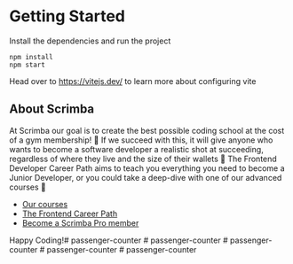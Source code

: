 # Getting Started
Install the dependencies and run the project
```
npm install
npm start
```

Head over to https://vitejs.dev/ to learn more about configuring vite
## About Scrimba

At Scrimba our goal is to create the best possible coding school at the cost of a gym membership! 💜
If we succeed with this, it will give anyone who wants to become a software developer a realistic shot at succeeding, regardless of where they live and the size of their wallets 🎉
The Frontend Developer Career Path aims to teach you everything you need to become a Junior Developer, or you could take a deep-dive with one of our advanced courses 🚀

- [Our courses](https://scrimba.com/allcourses)
- [The Frontend Career Path](https://scrimba.com/learn/frontend)
- [Become a Scrimba Pro member](https://scrimba.com/pricing)

Happy Coding!#   p a s s e n g e r - c o u n t e r  
 #   p a s s e n g e r - c o u n t e r  
 #   p a s s e n g e r - c o u n t e r  
 #   p a s s e n g e r - c o u n t e r  
 #   p a s s e n g e r - c o u n t e r  
 